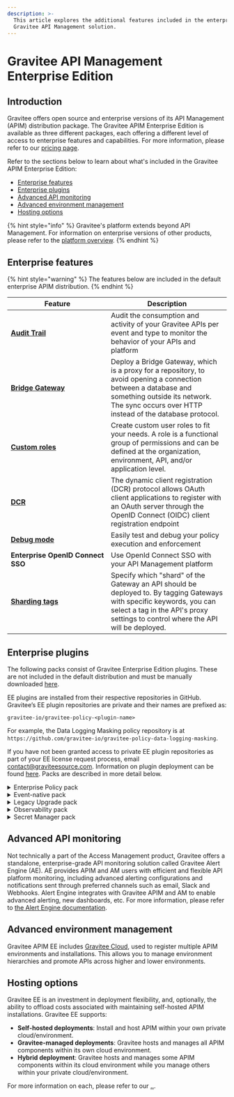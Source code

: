 ```yaml
---
description: >-
  This article explores the additional features included in the enterprise
  Gravitee API Management solution.
---
```


# Gravitee API Management Enterprise Edition

## Introduction

Gravitee offers open source and enterprise versions of its API Management (APIM) distribution package. The Gravitee APIM Enterprise Edition is available as three different packages, each offering a different level of access to enterprise features and capabilities. For more information, please refer to our [pricing page](https://www.gravitee.io/pricing).

Refer to the sections below to learn about what's included in the Gravitee APIM Enterprise Edition:

* [Enterprise features](./#enterprise-features)
* [Enterprise plugins](./#enterprise-plugins)
* [Advanced API monitoring](./#advanced-api-monitoring)
* [Advanced environment management](./#advanced-environment-management)
* [Hosting options](./#hosting-options)

{% hint style="info" %}
Gravitee's platform extends beyond API Management. For information on enterprise versions of other products, please refer to the [platform overview](https://documentation.gravitee.io/platform-overview/gravitee-essentials/gravitee-offerings-ce-vs-ee).
{% endhint %}

## Enterprise features

{% hint style="warning" %}
The features below are included in the default enterprise APIM distribution.
{% endhint %}

<table><thead><tr><th width="214">Feature</th><th>Description</th></tr></thead><tbody><tr><td><a href="../../using-the-product/manging-your-apis-with-gravitee-api-management/api-measurement-tracking-and-analytics/audit-trail.md"><strong>Audit Trail</strong></a></td><td>Audit the consumption and activity of your Gravitee APIs per event and type to monitor the behavior of your APIs and platform</td></tr><tr><td><a href="broken-reference"><strong>Bridge Gateway</strong></a></td><td>Deploy a Bridge Gateway, which is a proxy for a repository, to avoid opening a connection between a database and something outside its network. The sync occurs over HTTP instead of the database protocol.</td></tr><tr><td><a href="../../using-the-product/administration/user-management-and-permissions.md#roles"><strong>Custom roles</strong></a></td><td>Create custom user roles to fit your needs. A role is a functional group of permissions and can be defined at the organization, environment, API, and/or application level.</td></tr><tr><td><a href="../../using-the-product/manging-your-apis-with-gravitee-api-management/api-exposure-plans-applications-and-subscriptions/applications.md#dynamic-client-registration-provider"><strong>DCR</strong></a></td><td>The dynamic client registration (DCR) protocol allows OAuth client applications to register with an OAuth server through the OpenID Connect (OIDC) client registration endpoint</td></tr><tr><td><a href="../../using-the-product/manging-your-apis-with-gravitee-api-management/policy-studio/v2-api-policy-studio.md#debug-mode"><strong>Debug mode</strong></a></td><td>Easily test and debug your policy execution and enforcement</td></tr><tr><td><strong>Enterprise OpenID Connect SSO</strong></td><td>Use OpenId Connect SSO with your API Management platform</td></tr><tr><td><a href="../../using-the-product/using-the-gravitee-api-management-components/general-configuration/sharding-tags.md"><strong>Sharding tags</strong></a></td><td>Specify which "shard" of the Gateway an API should be deployed to. By tagging Gateways with specific keywords, you can select a tag in the API's proxy settings to control where the API will be deployed.</td></tr></tbody></table>

## Enterprise plugins

The following packs consist of Gravitee Enterprise Edition plugins. These are not included in the default distribution and must be manually downloaded [here](https://download.gravitee.io/).&#x20;

EE plugins are installed from their respective repositories in GitHub. Gravitee’s EE plugin repositories are private and their names are prefixed as:&#x20;

`gravitee-io/gravitee-policy-<plugin-name>`

For example, the Data Logging Masking policy repository is at `https://github.com/gravitee-io/gravitee-policy-data-logging-masking`.&#x20;

If you have not been granted access to private EE plugin repositories as part of your EE license request process, email [contact@graviteesource.com](mailto:contact@graviteesource.com). Information on plugin deployment can be found [here](../plugins-and-api-definitions-for-gravitee-api-management/plugins/#deployment). Packs are described in more detail below.

<details>

<summary>Enterprise Policy pack</summary>

The Enterprise Policy pack includes policies that are typically necessary for enterprise-grade, production API Management deployments:

* [**Data logging masking**](../../using-the-product/manging-your-apis-with-gravitee-api-management/policy-studio/policies-for-you-apis/d-h/data-logging-masking.md)**:** If you enable logging on APIs, you can use this policy to configure rules to conceal sensitive data.
* [**Assign metrics**](../../using-the-product/manging-your-apis-with-gravitee-api-management/policy-studio/policies-for-you-apis/a-c/assign-metrics.md)**:** Push metrics in addition to the natively provided request metrics. These metrics can be used for analytics dashboards to create custom widgets, monetization invoices, and, optionally, to apply aggregations based on their value.
* [**GeoIP filtering policy**](../../using-the-product/manging-your-apis-with-gravitee-api-management/policy-studio/policies-for-you-apis/d-h/geoip-filtering.md)**:** Control access to your API by filtering IP addresses. You can allow IPs by country or distance.
* **GeoIP service:** Load GeoIP databases in memory. The GeoIP service is required to use the GeoIP filtering policy in APIM and for [Adaptive Multi-Factor Authentication in AM](https://documentation.gravitee.io/am).

</details>

<details>

<summary>Event-native pack</summary>

The Event-native pack includes capabilities that enable Gravitee to expose, secure, and govern asynchronous APIs and event brokers:

* [**v4 message API entrypoints**](../../using-the-product/manging-your-apis-with-gravitee-api-management/create-apis/the-api-creation-wizard/v4-api-creation-wizard.md#step-2-entrypoints)**:** Access the Gateway and/or consume various message-based backend resources via **HTTP GET**, **HTTP POST**, **Server-sent Events**, **Webhook**, and/or **WebSocket**
* [**v4 message API endpoints**](../../using-the-product/manging-your-apis-with-gravitee-api-management/create-apis/the-api-creation-wizard/v4-api-creation-wizard.md#introspect-messages-from-event-driven-backend-endpoints)&#x20;
  * Allow the Gateway to open up a persistent connection and/or call a backend:
    * **Kafka** broker via a Kafka client
    * **MQTT** broker running on MQTT 5.x, via an MQTT client&#x20;
    * **RabbitMQ** broker running on AMQP 0-9-1
  * Allow the Gateway to expose **Solace** resources and event APIs via your Gravitee entrypoint(s)
* **CloudEvents policy**: Transform ingoing and outgoing data using the CloudEvents spec.
* [**Message Filtering policy**](../../using-the-product/manging-your-apis-with-gravitee-api-management/policy-studio/policies-for-you-apis/l-p/message-filtering.md)**:** Filter messages streamed to clients/subscribers based on API publisher and/or client criteria.
* [**Avro to JSON policy**](../../using-the-product/manging-your-apis-with-gravitee-api-management/policy-studio/policies-for-you-apis/a-c/avro-to-json.md)**:** Transform information from Avro format to JSON format.
* **Gateway message reactor plugin:** Enable the Gravitee Gateway to intercept and introspect messages when publishing and subscribing to/from message-based systems.
* [**Confluent Schema Registry resource**](../../using-the-product/manging-your-apis-with-gravitee-api-management/configuring-apis-with-the-gravitee-api-management/resources.md#confluent-schema-registry)**:** Define Confluent Schema Registry as a resource for serialization and deserialization policies.

</details>

<details>

<summary>Legacy Upgrade pack</summary>

The Legacy Upgrade pack comprises the following plugins and capabilities to enable organizations to better migrate from and/or service legacy systems:

* [**XSLT policy**](https://app.gitbook.com/o/8qli0UVuPJ39JJdq9ebZ/s/ZOkrVhrgwaygGUoFNHRF/\~/changes/1120/reference/policy-reference/template-policy-rework-structure-35)**:** Apply an XSL transformation to an incoming XML request body, or to the response body if your backend is exposing XML content.
* [**WebService Security Authentication policy**](../../using-the-product/manging-your-apis-with-gravitee-api-management/policy-studio/policies-for-you-apis/t-x/ws-security-authentication.md)**:** Enables the client to send a SOAP envelope with WSS details, where the policy validates credentials (currently supports username and password).

</details>

<details>

<summary>Observability pack</summary>

The Observability pack includes capabilities to better implement enterprise-grade API monitoring and observability:

* [**Datadog reporter**](../../using-the-product/using-the-gravitee-api-management-components/general-configuration/reporters/#datadog-reporter): Push API metrics to your Datadog instance and dashboards.
* [**TCP reporter**](../../using-the-product/using-the-gravitee-api-management-components/general-configuration/reporters/#tcp-reporter): Report Gateway events to a TCP listening server.

</details>

<details>

<summary>Secret Manager pack</summary>

The Secret Manager pack includes generic, configurable, and autonomous clients that manage connections, retries, and credentials renewal when connecting to Secret Managers:

* **HashiCorp Vault**: Use the Key/Value engine of HC Vault to to avoid exposing plain text passwords and secrets keys.

</details>

## Advanced API monitoring

Not technically a part of the Access Management product, Gravitee offers a standalone, enterprise-grade API monitoring solution called Gravitee Alert Engine (AE). AE provides APIM and AM users with efficient and flexible API platform monitoring, including advanced alerting configurations and notifications sent through preferred channels such as email, Slack and Webhooks. Alert Engine integrates with Gravitee APIM and AM to enable advanced alerting, new dashboards, etc. For more information, please refer to [the Alert Engine documentation](https://documentation.gravitee.io/ae/overview/introduction-to-gravitee-alert-engine).

## Advanced environment management

Gravitee APIM EE includes [Gravitee C](https://documentation.gravitee.io/gravitee-cloud)[loud](https://documentation.gravitee.io/gravitee-cloud), used to register multiple APIM environments and installations. This allows you to manage environment hierarchies and promote APIs across higher and lower environments.

## Hosting options

Gravitee EE is an investment in deployment flexibility, and, optionally, the ability to offload costs associated with maintaining self-hosted APIM installations. Gravitee EE supports:

* **Self-hosted deployments**: Install and host APIM within your own private cloud/environment.
* **Gravitee-managed deployments**: Gravitee hosts and manages all APIM components within its own cloud environment.
* **Hybrid deployment**: Gravitee hosts and manages some APIM components within its cloud environment while you manage others within your private cloud/environment.

For more information on each, please refer to our [..](../../ "mention").
